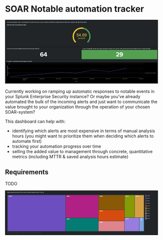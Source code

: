 # SOAR Notable automation tracker
![Panels showing the automation progress filtered down to a specific alert](./readme_attachments/single_alert_progress_panels.png)

Currently working on ramping up automatic responses to notable events in your Splunk Enterprise Security instance? Or maybe you've already automated the bulk of the incoming alerts and just want to communicate the value brought to your organization through the operation of your chosen SOAR-system?

This dashboard can help with:
- identifying which alerts are most expensive in terms of manual analysis hours (you might want to prioritize them when deciding which alerts to automate first)
- tracking your automation progress over time
- selling the added value to management through concrete, quantitative metrics (including MTTR & saved analysis hours estimate)

## Requirements
TODO

![Panel showing a treemap of the alerts that needed the most manual analysis time](./readme_attachments/analysis_time_overview.png)
